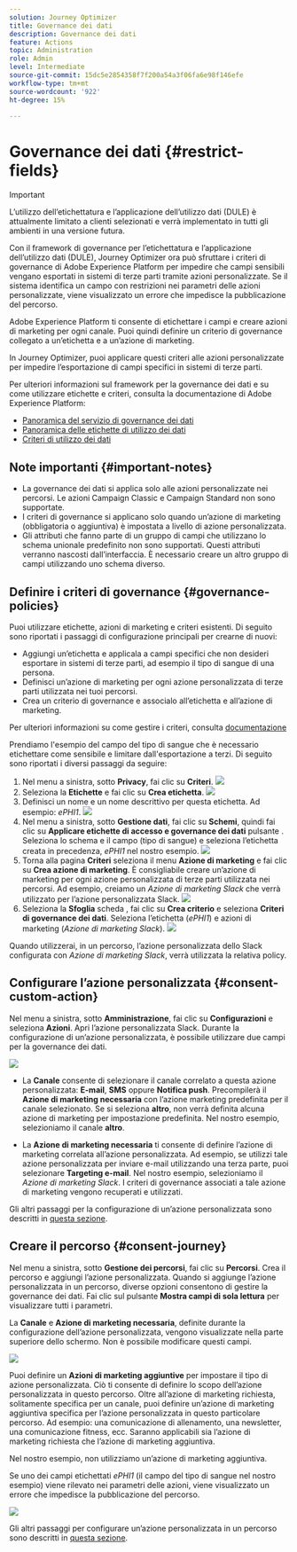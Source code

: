 ```yaml
---
solution: Journey Optimizer
title: Governance dei dati
description: Governance dei dati
feature: Actions
topic: Administration
role: Admin
level: Intermediate
source-git-commit: 15dc5e2854358f7f200a54a3f06fa6e98f146efe
workflow-type: tm+mt
source-wordcount: '922'
ht-degree: 15%

---
```


# Governance dei dati {#restrict-fields}


>[!IMPORTANT]
>
>L’utilizzo dell’etichettatura e l’applicazione dell’utilizzo dati (DULE) è attualmente limitato a clienti selezionati e verrà implementato in tutti gli ambienti in una versione futura.

Con il framework di governance per l’etichettatura e l’applicazione dell’utilizzo dati (DULE), Journey Optimizer ora può sfruttare i criteri di governance di Adobe Experience Platform per impedire che campi sensibili vengano esportati in sistemi di terze parti tramite azioni personalizzate. Se il sistema identifica un campo con restrizioni nei parametri delle azioni personalizzate, viene visualizzato un errore che impedisce la pubblicazione del percorso.

Adobe Experience Platform ti consente di etichettare i campi e creare azioni di marketing per ogni canale. Puoi quindi definire un criterio di governance collegato a un’etichetta e a un’azione di marketing.

In Journey Optimizer, puoi applicare questi criteri alle azioni personalizzate per impedire l’esportazione di campi specifici in sistemi di terze parti.

Per ulteriori informazioni sul framework per la governance dei dati e su come utilizzare etichette e criteri, consulta la documentazione di Adobe Experience Platform:

* [Panoramica del servizio di governance dei dati](https://experienceleague.adobe.com/docs/experience-platform/data-governance/home.html?lang=it)
* [Panoramica delle etichette di utilizzo dei dati](https://experienceleague.adobe.com/docs/experience-platform/data-governance/labels/overview.html?lang=it)
* [Criteri di utilizzo dei dati](https://experienceleague.adobe.com/docs/experience-platform/data-governance/policies/overview.html?lang=it)

## Note importanti {#important-notes}

* La governance dei dati si applica solo alle azioni personalizzate nei percorsi. Le azioni Campaign Classic e Campaign Standard non sono supportate.
* I criteri di governance si applicano solo quando un’azione di marketing (obbligatoria o aggiuntiva) è impostata a livello di azione personalizzata.
* Gli attributi che fanno parte di un gruppo di campi che utilizzano lo schema unionale predefinito non sono supportati. Questi attributi verranno nascosti dall’interfaccia. È necessario creare un altro gruppo di campi utilizzando uno schema diverso.

## Definire i criteri di governance {#governance-policies}

Puoi utilizzare etichette, azioni di marketing e criteri esistenti. Di seguito sono riportati i passaggi di configurazione principali per crearne di nuovi:

* Aggiungi un’etichetta e applicala a campi specifici che non desideri esportare in sistemi di terze parti, ad esempio il tipo di sangue di una persona.
* Definisci un’azione di marketing per ogni azione personalizzata di terze parti utilizzata nei tuoi percorsi.
* Crea un criterio di governance e associalo all’etichetta e all’azione di marketing.

Per ulteriori informazioni su come gestire i criteri, consulta [documentazione](https://experienceleague.adobe.com/docs/experience-platform/data-governance/policies/user-guide.html?lang=en#consent-policy)

Prendiamo l&#39;esempio del campo del tipo di sangue che è necessario etichettare come sensibile e limitare dall&#39;esportazione a terzi. Di seguito sono riportati i diversi passaggi da seguire:

1. Nel menu a sinistra, sotto **Privacy**, fai clic su **Criteri**.
   ![](assets/action-privacy0.png)
1. Seleziona la **Etichette** e fai clic su **Crea etichetta**.
   ![](assets/action-privacy1.png)
1. Definisci un nome e un nome descrittivo per questa etichetta. Ad esempio: _ePHI1_.
   ![](assets/action-privacy2.png)
1. Nel menu a sinistra, sotto **Gestione dati**, fai clic su **Schemi**, quindi fai clic su **Applicare etichette di accesso e governance dei dati** pulsante . Seleziona lo schema e il campo (tipo di sangue) e seleziona l’etichetta creata in precedenza, _ePHI1_ nel nostro esempio.
   ![](assets/action-privacy3.png)
1. Torna alla pagina **Criteri** seleziona il menu **Azione di marketing** e fai clic su **Crea azione di marketing**. È consigliabile creare un’azione di marketing per ogni azione personalizzata di terze parti utilizzata nei percorsi. Ad esempio, creiamo un _Azione di marketing Slack_ che verrà utilizzato per l’azione personalizzata Slack.
   ![](assets/action-privacy4.png)
1. Seleziona la **Sfoglia** scheda , fai clic su **Crea criterio** e seleziona **Criteri di governance dei dati**. Seleziona l’etichetta (_ePHI1_) e azioni di marketing (_Azione di marketing Slack_).
   ![](assets/action-privacy5.png)

Quando utilizzerai, in un percorso, l’azione personalizzata dello Slack configurata con _Azione di marketing Slack_, verrà utilizzata la relativa policy.

## Configurare l’azione personalizzata {#consent-custom-action}

Nel menu a sinistra, sotto **Amministrazione**, fai clic su **Configurazioni** e seleziona **Azioni**. Apri l’azione personalizzata Slack. Durante la configurazione di un’azione personalizzata, è possibile utilizzare due campi per la governance dei dati.

![](assets/action-privacy6.png)

* La **Canale** consente di selezionare il canale correlato a questa azione personalizzata: **E-mail**, **SMS** oppure **Notifica push**. Precompilerà il **Azione di marketing necessaria** con l’azione marketing predefinita per il canale selezionato. Se si seleziona **altro**, non verrà definita alcuna azione di marketing per impostazione predefinita. Nel nostro esempio, selezioniamo il canale **altro**.

* La **Azione di marketing necessaria** ti consente di definire l’azione di marketing correlata all’azione personalizzata. Ad esempio, se utilizzi tale azione personalizzata per inviare e-mail utilizzando una terza parte, puoi selezionare **Targeting e-mail**. Nel nostro esempio, selezioniamo il _Azione di marketing Slack_. I criteri di governance associati a tale azione di marketing vengono recuperati e utilizzati.

Gli altri passaggi per la configurazione di un’azione personalizzata sono descritti in [questa sezione](../action/about-custom-action-configuration.md#consent-management).

## Creare il percorso {#consent-journey}

Nel menu a sinistra, sotto **Gestione dei percorsi**, fai clic su **Percorsi**. Crea il percorso e aggiungi l’azione personalizzata.  Quando si aggiunge l’azione personalizzata in un percorso, diverse opzioni consentono di gestire la governance dei dati. Fai clic sul pulsante **Mostra campi di sola lettura** per visualizzare tutti i parametri.

La **Canale** e **Azione di marketing necessaria**, definite durante la configurazione dell’azione personalizzata, vengono visualizzate nella parte superiore dello schermo. Non è possibile modificare questi campi.

![](assets/action-privacy7.png)

Puoi definire un **Azioni di marketing aggiuntive** per impostare il tipo di azione personalizzata. Ciò ti consente di definire lo scopo dell’azione personalizzata in questo percorso. Oltre all’azione di marketing richiesta, solitamente specifica per un canale, puoi definire un’azione di marketing aggiuntiva specifica per l’azione personalizzata in questo particolare percorso. Ad esempio: una comunicazione di allenamento, una newsletter, una comunicazione fitness, ecc. Saranno applicabili sia l’azione di marketing richiesta che l’azione di marketing aggiuntiva.

Nel nostro esempio, non utilizziamo un’azione di marketing aggiuntiva.

Se uno dei campi etichettati _ePHI1_ (il campo del tipo di sangue nel nostro esempio) viene rilevato nei parametri delle azioni, viene visualizzato un errore che impedisce la pubblicazione del percorso.

![](assets/action-privacy8.png)

Gli altri passaggi per configurare un’azione personalizzata in un percorso sono descritti in [questa sezione](../building-journeys/using-custom-actions.md).

